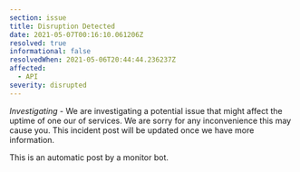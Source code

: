 ```yaml
---
section: issue
title: Disruption Detected
date: 2021-05-07T00:16:10.061206Z
resolved: true
informational: false
resolvedWhen: 2021-05-06T20:44:44.236237Z
affected:
  - API
severity: disrupted
---
```

*Investigating* - We are investigating a potential issue that might affect the uptime of one our of services. We are sorry for any inconvenience this may cause you. This incident post will be updated once we have more information.

This is an automatic post by a monitor bot.
        
